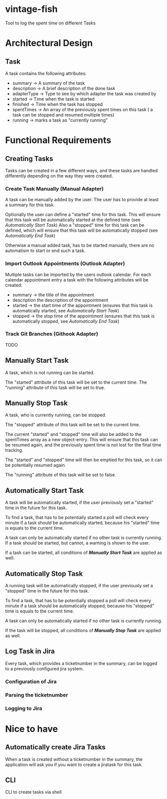 # vintage-fish
Tool to log the spent time on different Tasks

# Architectural Design

## Task
A task contains the following attributes:
* summary -> A summary of the task
* description -> A brief description of the done task
* adapterType -> Type to see by which adapter the task was created by
* started -> Time when the task is started
* finished -> Time when the task has stopped
* spentTimes -> An array of the previously spent times on this task ( a task can be stopped and resumed multiple times)
* running -> marks a task as "currently running"

# Functional Requirements

## Creating Tasks
Tasks can be created in a few different ways, and these tasks are handled differently depending on the way they were created.

### Create Task Manually (Manual Adapter)
A task can be manually added by the user.
The user has to provide at least a summary for this task.

Optionally the user can define a "started" time for this task. This will ensure that this task will be automatically started at the defined time (see *Automatically Start Task*)
Also a "stopped" time for this task can be defined, which will ensure that this task will be automatically stopped (see *Automatically End Task*)

Otherwise a manual added task, has to be started manually, there are no automatism to start or end such a task.

### Import Outlook Appointments (Outlook Adapter)
Multiple tasks can be imported by the users outlook calendar.
For each calendar appointment entry a task with the following attributes will be created:
* summary -> the title of the appointment
* description the description of the appointment
* started -> the start time of the appointment (ensures that this task is automatically started, see *Automatically Start Task*)
* stopped -> the stop time of the appointment (ensures that this task is automatically stopped, see *Automatically End Task*)


### Track Git Branches (Githook Adapter)
TODO

## Manually Start Task

A task, which is not running can be started.

The "started" attribute of this task will be set to the current time.
The "running" attribute of this task will be set to true.

## Manually Stop Task
A task, who is currently running, can be stopped.

The "stopped" attribute of this task will be set to the current time.

The current "started" and "stopped" time will also be added to the spentTimes array as a new object-entry. This will ensure that this task can be resumed again, and the previously spent time is not lost for the final time tracking.

The "started" and "stopped" time will then be emptied for this task, so it can be potentially resumed again.

The "running" attribute of this task will be set to false.


## Automatically Start Task
A task will be automatically started, if the user previously set a "started" time in the future for this task.

To find a task, that has to be potentially started a poll will check every minute if a task should be automatically started, because his "started" time is equals to the current time. 

A task can only be automatically started if no other task is currently running.
If a task should be started, but cannot, a warning is shown to the user.

If a task can be started, all conditions of ***Manually Start Task*** are applied as well.


## Automatically Stop Task
A running task will be automatically stopped, if the user previously set a "stopped" time in the future for this task.

To find a task, that has to be potentially stopped a poll will check every minute if a task should be automatically stopped, because his "stopped" time is equals to the current time. 

A task can only be automatically started if no other task is currently running.

If the task will be stopped, all conditions of ***Manually Stop Task*** are applied as well.

## Log Task in Jira
Every task, which provides a ticketnumber in the summary, can be logged to a previously configured jira system.

### Configuration of Jira

### Parsing the ticketnumber

### Logging to Jira


# Nice to have
## Automatically create Jira Tasks
When a task is created without a ticketnumber in the summary, the application will ask you if you want to create a jiratask for this task.

## CLI 
CLI to create tasks via shell